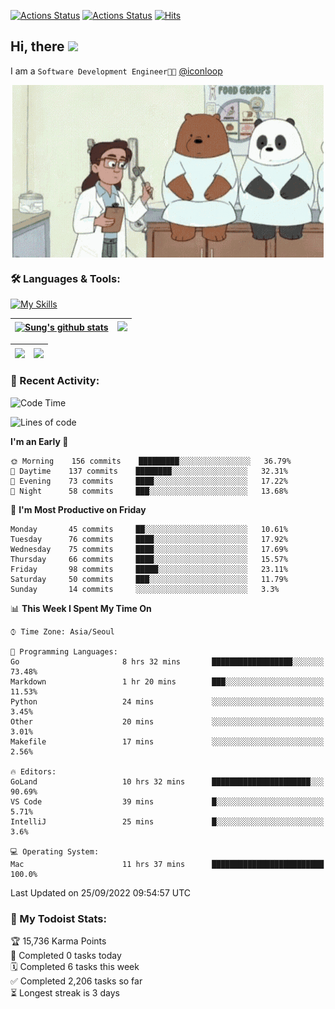 
[![Actions Status](https://github.com/ddok2/ddok2/workflows/Todoist%20Readme/badge.svg)](https://github.com/ddok2/ddok2/actions)
[![Actions Status](https://github.com/ddok2/ddok2/workflows/wakatime-stats/badge.svg)](https://github.com/ddok2/ddok2/actions)
[![Hits](https://hits.seeyoufarm.com/api/count/incr/badge.svg?url=https%3A%2F%2Fgithub.com%2Fddok2&count_bg=%23FF9595&title_bg=%23555555&icon=github.svg&icon_color=%23FFFFFF&title=hits&edge_flat=false)](https://hits.seeyoufarm.com)

<!-- ![visitors](https://visitor-badge.laobi.icu/badge?page_id=ddok2.ddok2) -->
## Hi, there <img src="https://raw.githubusercontent.com/MartinHeinz/MartinHeinz/master/wave.gif" width="3%">

I am a `Software Development Engineer🧑‍💻` [@iconloop](https://github.com/iconloop)


<p align="center">
    <img align="center" alt="GIF" src="img/debugging.gif" />
</p>


### 🛠 Languages & Tools:

[![My Skills](https://skillicons.dev/icons?i=go,js,ts,py,express,react,svelte,jquery,pug,mongodb,mysql,redis,aws,docker,kubernetes)](https://skillicons.dev)


| <a href="https://github.com/ddok2"><img align="center" src="https://github-readme-stats.vercel.app/api?username=ddok2&show_icons=true&include_all_commits=true&count_private=true&theme=buefy&hide_border=true" alt="Sung's github stats" /></a> | <a href="https://github.com/ddok2"><img src="http://github-readme-streak-stats.herokuapp.com?user=ddok2&hide_border=true" /></a> |
| ------------- |------------- |


| <a href="https://github.com/ddok2"><img align="center" src="https://github-readme-stats.vercel.app/api/top-langs/?username=ddok2&theme=buefy&hide=html,css&hide_border=true" /></a> | <a href="https://github.com/ddok2"><img align="center" src="https://activity-graph.herokuapp.com/graph?username=ddok2&theme=github&hide_border=true" height="250" /></a> |
| ------------- |--------------------------------------------------------------------------------------------------------------------------------------------------------------------------|


<!-- <details open>
    <summary>📈 My GitHub Stats</summary>
    <p align="center">
        <a href="https://github.com/ddok2">
            <img align="center" src="https://github-readme-stats.vercel.app/api?username=ddok2&show_icons=true&include_all_commits=true&count_private=true&theme=buefy&hide_border=true" alt="Sung's github stats" />
        </a>
    </p>
</details>
<details>
    <summary>💬 Top Languages</summary>
    <p align="center"> 
        <a href="https://github.com/ddok2">
            <img align="center" src="https://github-readme-stats.vercel.app/api/top-langs/?username=ddok2&layout=compact&theme=buefy&hide=html,css&hide_border=true" />
        </a>
    </p>
</details> -->


### 🌈 Recent Activity:
<!--START_SECTION:waka-->
![Code Time](http://img.shields.io/badge/Code%20Time-1%2C785%20hrs%2052%20mins-blue)

![Lines of code](https://img.shields.io/badge/From%20Hello%20World%20I%27ve%20Written-286%20Thousand%20lines%20of%20code-blue)

**I'm an Early 🐤** 

```text
🌞 Morning    156 commits    █████████░░░░░░░░░░░░░░░░   36.79% 
🌆 Daytime    137 commits    ████████░░░░░░░░░░░░░░░░░   32.31% 
🌃 Evening    73 commits     ████░░░░░░░░░░░░░░░░░░░░░   17.22% 
🌙 Night      58 commits     ███░░░░░░░░░░░░░░░░░░░░░░   13.68%

```
📅 **I'm Most Productive on Friday** 

```text
Monday       45 commits     ██░░░░░░░░░░░░░░░░░░░░░░░   10.61% 
Tuesday      76 commits     ████░░░░░░░░░░░░░░░░░░░░░   17.92% 
Wednesday    75 commits     ████░░░░░░░░░░░░░░░░░░░░░   17.69% 
Thursday     66 commits     ████░░░░░░░░░░░░░░░░░░░░░   15.57% 
Friday       98 commits     █████░░░░░░░░░░░░░░░░░░░░   23.11% 
Saturday     50 commits     ███░░░░░░░░░░░░░░░░░░░░░░   11.79% 
Sunday       14 commits     ░░░░░░░░░░░░░░░░░░░░░░░░░   3.3%

```


📊 **This Week I Spent My Time On** 

```text
⌚︎ Time Zone: Asia/Seoul

💬 Programming Languages: 
Go                       8 hrs 32 mins       ██████████████████░░░░░░░   73.48% 
Markdown                 1 hr 20 mins        ███░░░░░░░░░░░░░░░░░░░░░░   11.53% 
Python                   24 mins             ░░░░░░░░░░░░░░░░░░░░░░░░░   3.45% 
Other                    20 mins             ░░░░░░░░░░░░░░░░░░░░░░░░░   3.01% 
Makefile                 17 mins             ░░░░░░░░░░░░░░░░░░░░░░░░░   2.56%

🔥 Editors: 
GoLand                   10 hrs 32 mins      ██████████████████████░░░   90.69% 
VS Code                  39 mins             █░░░░░░░░░░░░░░░░░░░░░░░░   5.71% 
IntelliJ                 25 mins             █░░░░░░░░░░░░░░░░░░░░░░░░   3.6%

💻 Operating System: 
Mac                      11 hrs 37 mins      █████████████████████████   100.0%

```


 Last Updated on 25/09/2022 09:54:57 UTC
<!--END_SECTION:waka-->

### 🚧 My Todoist Stats:
<!-- TODO-IST:START -->
🏆  15,736 Karma Points           
🌸  Completed 0 tasks today           
🗓  Completed 6 tasks this week           
✅  Completed 2,206 tasks so far           
⏳  Longest streak is 3 days
<!-- TODO-IST:END -->


